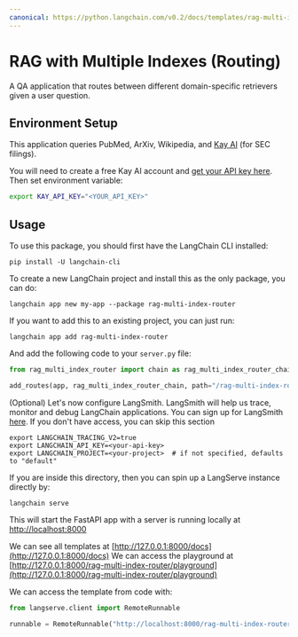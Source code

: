 ```yaml
---
canonical: https://python.langchain.com/v0.2/docs/templates/rag-multi-index-router/
---
```


# RAG with Multiple Indexes (Routing)

A QA application that routes between different domain-specific retrievers given a user question.

## Environment Setup

This application queries PubMed, ArXiv, Wikipedia, and [Kay AI](https://www.kay.ai) (for SEC filings).

You will need to create a free Kay AI account and [get your API key here](https://www.kay.ai). 
Then set environment variable:

```bash
export KAY_API_KEY="<YOUR_API_KEY>"
```

## Usage

To use this package, you should first have the LangChain CLI installed:

```shell
pip install -U langchain-cli
```

To create a new LangChain project and install this as the only package, you can do:

```shell
langchain app new my-app --package rag-multi-index-router
```

If you want to add this to an existing project, you can just run:

```shell
langchain app add rag-multi-index-router
```

And add the following code to your `server.py` file:
```python
from rag_multi_index_router import chain as rag_multi_index_router_chain

add_routes(app, rag_multi_index_router_chain, path="/rag-multi-index-router")
```

(Optional) Let's now configure LangSmith. 
LangSmith will help us trace, monitor and debug LangChain applications. 
You can sign up for LangSmith [here](https://smith.langchain.com/). 
If you don't have access, you can skip this section


```shell
export LANGCHAIN_TRACING_V2=true
export LANGCHAIN_API_KEY=<your-api-key>
export LANGCHAIN_PROJECT=<your-project>  # if not specified, defaults to "default"
```

If you are inside this directory, then you can spin up a LangServe instance directly by:

```shell
langchain serve
```

This will start the FastAPI app with a server is running locally at 
[http://localhost:8000](http://localhost:8000)

We can see all templates at [http://127.0.0.1:8000/docs](http://127.0.0.1:8000/docs)
We can access the playground at [http://127.0.0.1:8000/rag-multi-index-router/playground](http://127.0.0.1:8000/rag-multi-index-router/playground)  

We can access the template from code with:

```python
from langserve.client import RemoteRunnable

runnable = RemoteRunnable("http://localhost:8000/rag-multi-index-router")
```